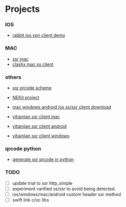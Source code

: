 # Projects

### IOS
 - [rabbit ios vpn client demo](https://github.com/yichengchen/RabbitVpnDemo)

### MAC
 - [ssr mac](https://github.com/qinyuhang/ShadowsocksX-NG-R/tree/master)
 - [clashx mac ss client](https://github.com/yichengchen/clashX.git)

### others
 - [ssr qrcode scheme](https://github.com/shadowsocksr-backup/shadowsocks-rss/wiki/SSR-QRcode-scheme)
 - [NEKit project](https://github.com/zhuhaow/NEKit)
 - [mac windows android ios ss/ssr client download](https://www.mediafire.com/folder/btkdbx7j9lr98/Shadowsocks_%E7%9B%B8%E5%85%B3%E5%AE%A2%E6%88%B7%E7%AB%AF)

 - [yitianjian ssr client mac](https://github.com/qinyuhang/ShadowsocksX-NG-R/releases/download/1.4.4-r8/ShadowsocksX-NG-R8.dmg)
 - [yitianjian ssr client android](https://github.com/shadowsocksr-backup/shadowsocksr-android/releases/download/3.4.0.8/shadowsocksr-release.apk)
 - [yitianjian ssr client windows](https://github.com/shadowsocksr-rm/shadowsocksr-csharp/releases/download/4.7.0.1/ShadowsocksR-4.7.0.1-win.7z)

### qrcode python
 - [generate ssr qrcode in python](http://www.alaya.moe/446)


### TODO
 - [ ] update trial to ssr http_simple
 - [ ] experiment varified ss/ssr to avoid being detected.
 - [ ] ios/windows/mac/android custom header ssr method
 - [ ] swift link c/oc libs
